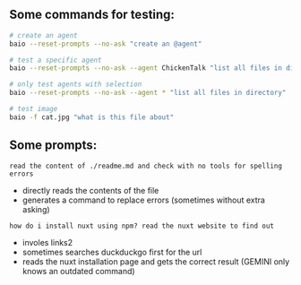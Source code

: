 
## Some commands for testing:
```bash
# create an agent
baio --reset-prompts --no-ask "create an @agent"

# test a specific agent
baio --reset-prompts --no-ask --agent ChickenTalk "list all files in directory"

# only test agents with selection
baio --reset-prompts --no-ask --agent * "list all files in directory"

# test image
baio -f cat.jpg "what is this file about"
```

## Some prompts:

```
read the content of ./readme.md and check with no tools for spelling errors 
```
- directly reads the contents of the file
- generates a command to replace errors (sometimes without extra asking)


```
how do i install nuxt using npm? read the nuxt website to find out
```
- involes links2
- sometimes searches duckduckgo first for the url
- reads the nuxt installation page and gets the correct result (GEMINI only knows an outdated command)